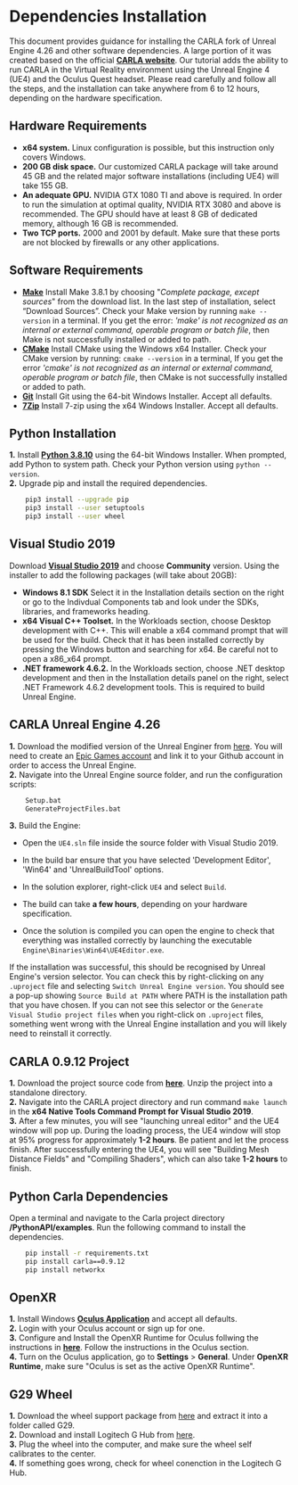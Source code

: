 # Dependencies Installation

This document provides guidance for installing the CARLA fork of Unreal Engine 4.26 and other software dependencies.
A large portion of it was created based on the official [__CARLA website__](https://carla.readthedocs.io/en/latest/build_windows/). Our tutorial adds the ability to run CARLA in the Virtual Reality environment using the Unreal Engine 4 (UE4) and the Oculus Quest headset. Please read carefully and follow all the steps, and the installation can take anywhere from 6 to 12 hours, depending on the hardware specification.

## Hardware Requirements
* __x64 system.__   Linux configuration is possible, but this instruction only covers Windows. 
* __200 GB disk space.__ Our customized CARLA package will take around 45 GB and the related major software installations (including UE4) will take 155 GB.
* __An adequate GPU.__ NVIDIA GTX 1080 TI and above is required. In order to run the simulation at optimal quality, NVIDIA RTX 3080 and above is recommended.
                      The GPU should have at least 8 GB of dedicated memory, although 16 GB is recommended.
* __Two TCP ports.__ 2000 and 2001 by default. Make sure that these ports are not blocked by firewalls or any other applications.

## Software Requirements
* [__Make__](http://gnuwin32.sourceforge.net/packages/make.htm) Install Make 3.8.1 by choosing "_Complete package, except sources_" from the download list. In the last step of installation, select “Download Sources”. Check your Make version by running ```make --version``` in a terminal. If you get the error: _'make' is not recognized as an internal or external command, operable program or batch file_, then Make is not successfully installed or added to path.
* [__CMake__](https://cmake.org/download/) Install CMake using the Windows x64 Installer. Check your CMake version by running: ```cmake --version``` in a terminal,
If you get the error _'cmake' is not recognized as an internal or external command, operable program or batch file_, then CMake is not successfully installed or added to path.
* [__Git__](https://git-scm.com/download/win) Install Git using the 64-bit Windows Installer. Accept all defaults.
* [__7Zip__](https://www.7-zip.org/) Install 7-zip using the x64 Windows Installer. Accept all defaults.

## Python Installation
__1.__ Install [__Python 3.8.10__](https://www.python.org/downloads/release/python-3810/) 
using the 64-bit Windows Installer. When prompted, add Python to system path. Check your Python version using ```python --version```. <br />
__2.__ Upgrade pip and install the required dependencies.
```sh
    pip3 install --upgrade pip
    pip3 install --user setuptools
    pip3 install --user wheel
```

## Visual Studio 2019
Download [__Visual Studio 2019__](https://developerinsider.co/download-visual-studio-2019-web-installer-iso-community-professional-enterprise/)
       and choose __Community__ version. Using the installer to add the following packages (will take about 20GB):

* __Windows 8.1 SDK__ Select it in the Installation details section on the right or go to the Indivdual Components tab and look under the SDKs, libraries, and frameworks heading.
* __x64 Visual C++ Toolset.__ In the Workloads section, choose Desktop development with C++. This will enable a x64 command prompt that will be used for the build. Check that it has been installed correctly by pressing the Windows button and searching for x64. Be careful not to open a x86_x64 prompt.
* __.NET framework 4.6.2.__ In the Workloads section, choose .NET desktop development and then in the Installation details panel on the right, select .NET Framework 
4.6.2 development tools. This is required to build Unreal Engine.

## CARLA Unreal Engine 4.26
__1.__ Download the modified version of the Unreal Enginer from [here](https://github.com/CarlaUnreal/UnrealEngine/releases/tag/0.9.13).
You will need to create an [Epic Games account](https://www.epicgames.com/id/login?redirectUrl=https%3A%2F%2Fwww.epicgames.com%2Faccount%2Fconnections%3FsessionInvalidated%3Dtrue#accounts) and link it to your Github account in order to access the Unreal Engine.  <br />
__2.__ Navigate into the Unreal Engine source folder, and run the configuration scripts:
```sh
    Setup.bat
    GenerateProjectFiles.bat
``` 
__3.__ Build the Engine:

* Open the `UE4.sln` file inside the source folder with Visual Studio 2019.

* In the build bar ensure that you have selected 'Development Editor', 'Win64' and 'UnrealBuildTool' options.
        
* In the solution explorer, right-click `UE4` and select `Build`.

* The build can take __a few hours__, depending on your hardware specification.

* Once the solution is compiled you can open the engine to check that everything was installed correctly by launching the executable `Engine\Binaries\Win64\UE4Editor.exe`.

If the installation was successful, this should be recognised by Unreal Engine's version selector. You can check this by right-clicking on any `.uproject` file and selecting `Switch Unreal Engine version`. You should see a pop-up showing `Source Build at PATH` where PATH is the installation path that you have chosen. If you can not see this selector or the `Generate Visual Studio project files` when you right-click on `.uproject` files, something went wrong with the Unreal Engine installation and you will likely need to reinstall it correctly.

## CARLA 0.9.12 Project
__1.__ Download the project source code from [__here__](https://drive.google.com/drive/folders/1ay0wchAReZGwusN_fJR9NehLhK8c_jHJ).
Unzip the project into a standalone directory. <br />
__2.__ Navigate into the CARLA project directory and run command `make launch` in the __x64 Native Tools Command Prompt for Visual Studio 2019__. <br />
__3.__ After a few minutes, you will see "launching unreal editor" and the UE4 window will pop up. During the loading process, the UE4 window will stop at 95% progress for approximately __1-2 hours__. Be patient and let the process finish. After successfully entering the UE4, you will see "Building Mesh Distance Fields" and "Compiling Shaders", which can also take __1-2 hours__ to finish.

## Python Carla Dependencies
Open a terminal and navigate to the Carla project directory __/PythonAPI/examples__. Run the following command to install the dependencies.
```sh
    pip install -r requirements.txt
    pip install carla==0.9.12
    pip install networkx
``` 

## OpenXR
__1.__ Install Windows [__Oculus Application__](https://store.facebook.com/quest/setup/) and accept all defaults. <br />
__2.__ Login with your Oculus account or sign up for one. <br />
__3.__ Configure and Install the OpenXR Runtime for Oculus follwing the instructions in [__here__](https://docs.unrealengine.com/4.26/en-US/SharingAndReleasing/XRDevelopment/OpenXR/openxr_prerequisites/). Follow the instructions in the Oculus section. <br />
__4.__ Turn on the Oculus application, go to __Settings__ > __General__. Under __OpenXR Runtime__, make sure "Oculus is set as the active OpenXR Runtime".

## G29 Wheel
__1.__ Download the wheel support package from [here](www.google.com) and extract it into a folder called G29. <br />
__2.__ Download and install Logitech G Hub from [here](https://www.logitechg.com/en-us/innovation/g-hub.html). <br />
__3.__ Plug the wheel into the computer, and make sure the wheel self calibrates to the center. <br />
__4.__ If something goes wrong, check for wheel conenction in the Logitech G Hub.